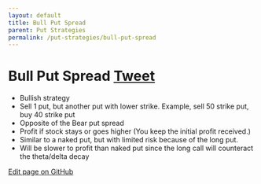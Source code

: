 ```yaml
---
layout: default
title: Bull Put Spread
parent: Put Strategies
permalink: /put-strategies/bull-put-spread
---
```

# Bull Put Spread <a href="https://twitter.com/share?ref_src=twsrc%5Etfw" class="twitter-share-button" data-text="Quick reference guide for Bull Put Spread Option Strategy #optionstrategy via #optionnotes" data-url="http://optionnotes.com/put-strategies/bull-put-spread" data-related="" data-show-count="false">Tweet</a><script async src="https://platform.twitter.com/widgets.js" charset="utf-8"></script>

- Bullish strategy
- Sell 1 put, but another put with lower strike. Example, sell 50 strike put, buy 40 strike put
- Opposite of the Bear put spread
- Profit if stock stays or goes higher (You keep the initial profit received.)
- Similar to a naked put, but with limited risk because of the long put.
- Will be slower to profit than naked put since the long call will counteract the theta/delta decay 


<a href="https://github.com/navdeepsekhon/options/blob/master/put-strategies/bull-put-spread.md">Edit page on GitHub</a>